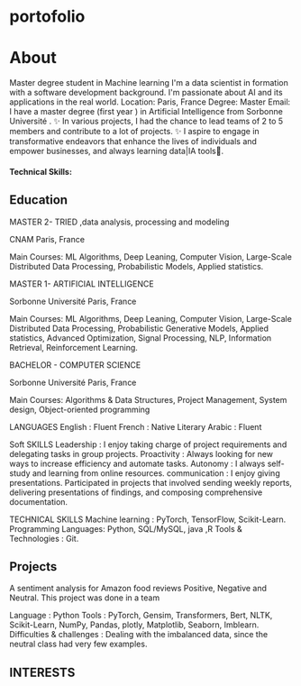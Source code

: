 # portofolio
# About
Master degree student in Machine learning
I'm a data scientist  in formation with a  software development background. I'm passionate about AI and its applications in the real world.
Location:
Paris, France
Degree:
Master
Email:
 I have a master degree (first year ) in Artificial Intelligence from Sorbonne Université .
✨ In various projects, I had the chance to lead teams of 2 to 5 members and contribute to a lot of projects.
✨ I aspire to engage in transformative endeavors that enhance the lives of individuals and empower businesses, and always  learning data|IA tools🤩.

#### Technical Skills: 

## Education

MASTER 2- TRIED ,data analysis, processing and modeling

CNAM Paris, France

Main Courses: ML Algorithms, Deep Leaning, Computer Vision, Large-Scale Distributed Data Processing, Probabilistic  Models, Applied statistics.

MASTER 1- ARTIFICIAL INTELLIGENCE

Sorbonne Université Paris, France

Main Courses: ML Algorithms, Deep Leaning, Computer Vision, Large-Scale Distributed Data Processing, Probabilistic Generative Models, Applied statistics, Advanced Optimization, Signal Processing, NLP, Information Retrieval, Reinforcement Learning.

BACHELOR - COMPUTER SCIENCE

Sorbonne Université Paris, France

Main Courses: Algorithms & Data Structures, Project Management, System design, Object-oriented programming

LANGUAGES
English : Fluent
French : Native
Literary Arabic : Fluent

Soft SKILLS
Leadership :
I enjoy taking charge of project requirements and delegating tasks in group projects.
Proactivity :
Always looking for new ways to increase efficiency and automate tasks.
Autonomy :
I always self-study and learning from online resources.
communication :
I enjoy giving presentations.
Participated in projects that involved sending weekly reports, delivering presentations of findings, and composing comprehensive documentation.

TECHNICAL SKILLS
Machine learning :
PyTorch, TensorFlow, Scikit-Learn.
Programming Languages:
Python, SQL/MySQL, java ,R
Tools & Technologies :
Git.
## Projects

A sentiment analysis for Amazon food reviews Positive, Negative and Neutral. This project was done in a team

Language : Python
Tools : PyTorch, Gensim, Transformers, Bert, NLTK, Scikit-Learn, NumPy, Pandas, plotly, Matplotlib, Seaborn, Imblearn.
Difficulties & challenges :
Dealing with the imbalanced data, since the neutral class had very few examples.

## INTERESTS
